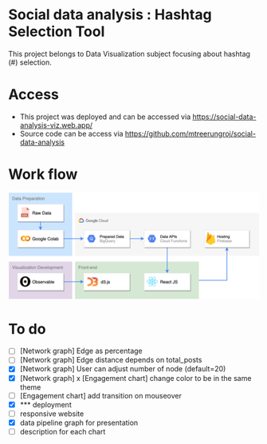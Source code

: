 # Social data analysis : Hashtag Selection Tool

This project belongs to Data Visualization subject focusing about hashtag (#) selection.

# Access

- This project was deployed and can be accessed via https://social-data-analysis-viz.web.app/
- Source code can be access via https://github.com/mtreerungroj/social-data-analysis

# Work flow

![](/social-data-analysis.png)

# To do

- [ ] [Network graph] Edge as percentage
- [ ] [Network graph] Edge distance depends on total_posts
- [x] [Network graph] User can adjust number of node (default=20)
- [x] [Network graph] x [Engagement chart] change color to be in the same theme
- [ ] [Engagement chart] add transition on mouseover
- [x] \*\*\* deployment
- [ ] responsive website
- [x] data pipeline graph for presentation
- [ ] description for each chart
